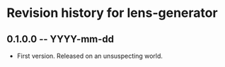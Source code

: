 # Revision history for lens-generator

## 0.1.0.0  -- YYYY-mm-dd

* First version. Released on an unsuspecting world.
